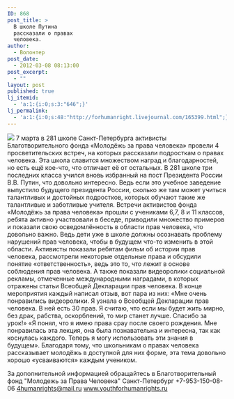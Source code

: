 ```yaml
---
ID: 868
post_title: >
  В школе Путина
  рассказали о правах
  человека.
author:
  - Волонтер
post_date:
  - 2012-03-08 08:13:00
post_excerpt:
  - ""
layout: post
published: true
lj_itemid:
  - 'a:1:{i:0;s:3:"646";}'
lj_permalink:
  - 'a:1:{i:0;s:48:"http://forhumanright.livejournal.com/165399.html";}'
---
```


<img src="http://cs5338.vk.com/u132145096/132409092/x_5b26039f.jpg" /> 7 марта в 281 школе Санкт-Петербурга активисты Благотворительного фонда «Молодёжь за права человека» провели 4 просветительских встреч, на которых рассказали подросткам о правах человека. Эта школа славится множеством наград и благодарностей, но есть ещё кое-что, что отличает её от остальных. 
В 281 школе три последних класса учился вновь избранный на пост Президента России В.В. Путин, что довольно интересно. Ведь если это учебное заведение выпустило будущего президента России, сколько же там может учиться талантливых и достойных подростков, которых обучают такие же талантливые и заботливые учителя. Встречи активистов фонда «Молодёжь за права человека» прошли с учениками 6,7, 8 и 11 классов, ребята активно участвовали в беседе, приводили множество примеров и показали свою осведомлённость в области прав человека, что довольно важно. Ведь дети уже в школе должны осознавать проблему нарушений прав человека, чтобы в будущем что-то изменить в этой области. 
Активисты показали ребятам фильм об истории прав человека, рассмотрели некоторые отдельные права и обсудили понятие «ответственность», ведь это то, что лежит в основе соблюдения прав человека. А также показали видеоролики социальной рекламы, отмеченные международными наградами, в которых отражены статьи Всеобщей Декларации прав человека. В конце мероприятия каждый написал отзыв, вот пара из них:
«Мне очень понравились видеоролики. Я узнала о Всеобщей Декларации прав человека. В ней есть 30 прав. Я считаю, что если мы будет жить мирно, без драк, рабства, оскорблений, то мир станет лучше. Спасибо за урок!»
«Я понял, что я имею права срау после своего рождения. Мне понравилась эта лекция, она была познавательна и интересна, так как коснулась каждого. Теперь я могу использовать эти знания в будущем».
Благодаря тому, что школьникам о правах человека рассказывает молодёжь в доступной для них форме, эта тема довольно хорошо «усваиваются» каждым учеником.

За дополнительной информацией обращайтесь в
Благотворительный фонд
"Молодежь за Права Человека" Санкт-Петербург 
+7-953-150-08-06 
4humanrights@mail.ru
www.youthforhumanrights.ru